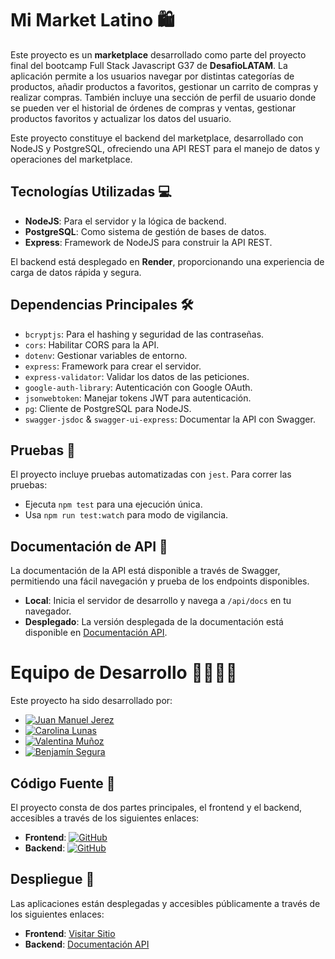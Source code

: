 # Mi Market Latino 🛍️

Este proyecto es un **marketplace** desarrollado como parte del proyecto final del bootcamp Full Stack Javascript G37 de **DesafioLATAM**. La aplicación permite a los usuarios navegar por distintas categorías de productos, añadir productos a favoritos, gestionar un carrito de compras y realizar compras. También incluye una sección de perfil de usuario donde se pueden ver el historial de órdenes de compras y ventas, gestionar productos favoritos y actualizar los datos del usuario.

Este proyecto constituye el backend del marketplace, desarrollado con NodeJS y PostgreSQL, ofreciendo una API REST para el manejo de datos y operaciones del marketplace.

## Tecnologías Utilizadas 💻

- **NodeJS**: Para el servidor y la lógica de backend.
- **PostgreSQL**: Como sistema de gestión de bases de datos.
- **Express**: Framework de NodeJS para construir la API REST.

El backend está desplegado en **Render**, proporcionando una experiencia de carga de datos rápida y segura.

## Dependencias Principales 🛠️

- `bcryptjs`: Para el hashing y seguridad de las contraseñas.
- `cors`: Habilitar CORS para la API.
- `dotenv`: Gestionar variables de entorno.
- `express`: Framework para crear el servidor.
- `express-validator`: Validar los datos de las peticiones.
- `google-auth-library`: Autenticación con Google OAuth.
- `jsonwebtoken`: Manejar tokens JWT para autenticación.
- `pg`: Cliente de PostgreSQL para NodeJS.
- `swagger-jsdoc` & `swagger-ui-express`: Documentar la API con Swagger.

## Pruebas 🧪

El proyecto incluye pruebas automatizadas con `jest`. Para correr las pruebas:

- Ejecuta `npm test` para una ejecución única.
- Usa `npm run test:watch` para modo de vigilancia.

## Documentación de API 📖

La documentación de la API está disponible a través de Swagger, permitiendo una fácil navegación y prueba de los endpoints disponibles.

- **Local**: Inicia el servidor de desarrollo y navega a `/api/docs` en tu navegador.
- **Desplegado**: La versión desplegada de la documentación está disponible en [Documentación API](https://marketplace-backend-react-user-xwj0.onrender.com/api/v1/docs/).

# Equipo de Desarrollo 👨‍💻👩‍💻

Este proyecto ha sido desarrollado por:

- [![Juan Manuel Jerez](https://img.shields.io/badge/-Juan%20Manuel%20Jerez-181717?style=for-the-badge&logo=github)](https://github.com/JuanManuelJerezBaraona)
- [![Carolina Lunas](https://img.shields.io/badge/-Carolina%20Lunas-181717?style=for-the-badge&logo=github)](https://github.com/carolinalunasfarah)
- [![Valentina Muñoz](https://img.shields.io/badge/-Valentina%20Muñoz-181717?style=for-the-badge&logo=github)](https://github.com/vnasp)
- [![Benjamín Segura](https://img.shields.io/badge/-Benjamín%20Segura-181717?style=for-the-badge&logo=github)](https://github.com/elbenjaz)

## Código Fuente 📝

El proyecto consta de dos partes principales, el frontend y el backend, accesibles a través de los siguientes enlaces:

- **Frontend**: [![GitHub](https://img.shields.io/badge/-Frontend-181717?style=for-the-badge&logo=github)](https://github.com/vnasp/marketplace-frontend-react-user)
- **Backend**: [![GitHub](https://img.shields.io/badge/-Backend-181717?style=for-the-badge&logo=github)](https://github.com/vnasp/marketplace-backend-react-user)

## Despliegue 🚀

Las aplicaciones están desplegadas y accesibles públicamente a través de los siguientes enlaces:

- **Frontend**: [Visitar Sitio](https://mimarketlatino.netlify.app/)
- **Backend**: [Documentación API](https://marketplace-backend-react-user-xwj0.onrender.com/api/v1/docs/)
